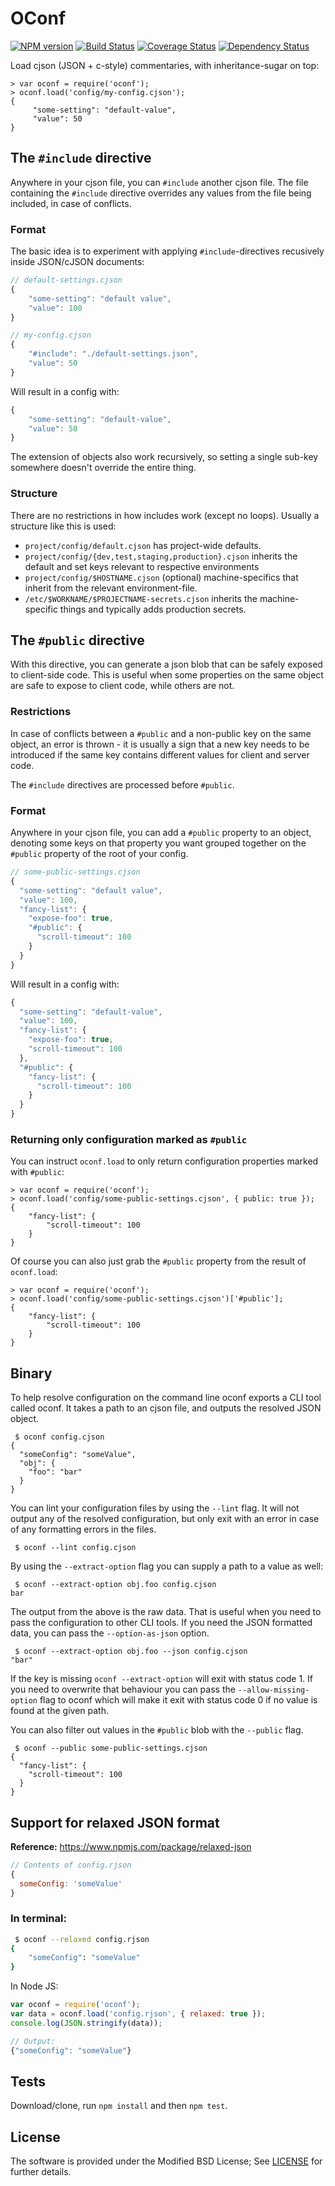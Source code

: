 # OConf

[![NPM version](https://badge.fury.io/js/oconf.svg)](https://npmjs.com/package/oconf)
[![Build Status](https://travis-ci.org/One-com/node-oconf.svg)](https://travis-ci.org/One-com/node-oconf)
[![Coverage Status](https://coveralls.io/repos/One-com/node-oconf/badge.svg)](https://coveralls.io/r/One-com/node-oconf)
[![Dependency Status](https://david-dm.org/One-com/node-oconf.png)](https://david-dm.org/One-com/node-oconf)

Load cjson (JSON + c-style) commentaries, with inheritance-sugar on top:

    > var oconf = require('oconf');
    > oconf.load('config/my-config.cjson');
    {
         "some-setting": "default-value",
         "value": 50
    }

## The `#include` directive

Anywhere in your cjson file, you can `#include` another cjson file. The file containing the `#include` directive overrides any values from the file being included, in case of conflicts.

### Format

The basic idea is to experiment with applying `#include`-directives recusively
inside JSON/cJSON documents:

```javascript
// default-settings.cjson
{
	"some-setting": "default value",
	"value": 100
}
```

```javascript
// my-config.cjson
{
	"#include": "./default-settings.json",
	"value": 50
}
```

Will result in a config with:

```javascript
{
	"some-setting": "default-value",
	"value": 50
}
```

The extension of objects also work recursively, so setting a single sub-key
somewhere doesn't override the entire thing.

### Structure

There are no restrictions in how includes work (except no loops). Usually a
structure like this is used:

 * `project/config/default.cjson` has project-wide defaults.
 * `project/config/{dev,test,staging,production}.cjson` inherits the default
   and set keys relevant to respective environments
 * `project/config/$HOSTNAME.cjson` (optional) machine-specifics that inherit
   from the relevant environment-file.
 * `/etc/$WORKNAME/$PROJECTNAME-secrets.cjson` inherits the machine-specific
   things and typically adds production secrets.

## The `#public` directive

With this directive, you can generate a json blob that can be safely exposed to client-side code. This is useful when some properties on the same object are safe to expose to client code, while others are not.

### Restrictions

In case of conflicts between a `#public` and a non-public key on the same object, an error is thrown - it is usually a sign that a new key needs to be introduced if the same key contains different values for client and server code.

The `#include` directives are processed before `#public`.

### Format

Anywhere in your cjson file, you can add a `#public` property to an object, denoting some keys on that property you want grouped together on the `#public` property of the root of your config. 

```javascript
// some-public-settings.cjson
{
  "some-setting": "default value",
  "value": 100,
  "fancy-list": {
    "expose-foo": true,
    "#public": {
      "scroll-timeout": 100
    }
  }
}
```

Will result in a config with:

```javascript
{
  "some-setting": "default-value",
  "value": 100,
  "fancy-list": {
    "expose-foo": true,
    "scroll-timeout": 100
  },
  "#public": {
    "fancy-list": {
      "scroll-timeout": 100
    }
  }
}
```

### Returning only configuration marked as `#public`

You can instruct `oconf.load` to only return configuration properties marked with `#public`:

    > var oconf = require('oconf');
    > oconf.load('config/some-public-settings.cjson', { public: true });
    {
        "fancy-list": {
            "scroll-timeout": 100
        }
    }

Of course you can also just grab the `#public` property from the result of `oconf.load`:

    > var oconf = require('oconf');
    > oconf.load('config/some-public-settings.cjson')['#public'];
    {
        "fancy-list": {
            "scroll-timeout": 100
        }
    }

## Binary

To help resolve configuration on the command line oconf exports a CLI
tool called oconf. It takes a path to an cjson file, and outputs the
resolved JSON object.

```
 $ oconf config.cjson
{
  "someConfig": "someValue",
  "obj": {
    "foo": "bar"
  }
}
```

You can lint your configuration files by using the `--lint` flag. It
will not output any of the resolved configuration, but only exit with
an error in case of any formatting errors in the files.

```
 $ oconf --lint config.cjson
```

By using the `--extract-option` flag you can supply a path to a value
as well:

```
 $ oconf --extract-option obj.foo config.cjson
bar
```

The output from the above is the raw data. That is useful when you
need to pass the configuration to other CLI tools. If you need the
JSON formatted data, you can pass the `--option-as-json` option.

```
 $ oconf --extract-option obj.foo --json config.cjson
"bar"
```

If the key is missing `oconf --extract-option` will exit with status
code 1. If you need to overwrite that behaviour you can pass the
`--allow-missing-option` flag to oconf which will make it exit with
status code 0 if no value is found at the given path.

You can also filter out values in the `#public` blob with the `--public` flag.

```
 $ oconf --public some-public-settings.cjson
{
  "fancy-list": {
    "scroll-timeout": 100
  }
}
```

## Support for relaxed JSON format
**Reference:** https://www.npmjs.com/package/relaxed-json

```js
// Contents of config.rjson
{
  someConfig: 'someValue'
}
```

### In terminal:
```sh
 $ oconf --relaxed config.rjson
{
    "someConfig": "someValue"
}
```

In Node JS:
```js
var oconf = require('oconf');
var data = oconf.load('config.rjson', { relaxed: true });
console.log(JSON.stringify(data));

// Output:
{"someConfig": "someValue"}
```

## Tests

Download/clone, run `npm install` and then `npm test`.

## License

The software is provided under the Modified BSD License; See
[LICENSE](LICENSE) for further details.
